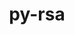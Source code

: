 ---
title: "py-rsa"
layout: cache
categories: [package, develop-2023-10-01]
meta: {"versions": ["4.9"], "compilers": ["apple-clang@=14.0.0", "gcc@=11.3.0"], "oss": ["ubuntu22.04", "ventura"], "platforms": ["darwin", "linux"], "targets": ["aarch64", "x86_64_v3"], "stacks": ["ml-darwin-aarch64-mps", "ml-linux-x86_64-cpu", "ml-linux-x86_64-cuda", "ml-linux-x86_64-rocm", "root"], "num_specs": 4, "num_specs_by_stack": {"root": 4, "ml-darwin-aarch64-mps": 1, "ml-linux-x86_64-cuda": 3, "ml-linux-x86_64-cpu": 3, "ml-linux-x86_64-rocm": 3}}
spec_details: [{"hash": "d3h5r5mkmjdnrgyoxwf5kmxos73g67qt", "compiler": "apple-clang@=14.0.0", "versions": ["4.9"], "os": "ventura", "platform": "darwin", "target": "aarch64", "variants": ["build_system=python_pip"], "stacks": ["root", "ml-darwin-aarch64-mps"], "size": "-", "tarball": "https://binaries.spack.io/releases/develop-2023-10-01/build_cache/darwin-ventura-aarch64/apple-clang-14.0.0/py-rsa-4.9/darwin-ventura-aarch64-apple-clang-14.0.0-py-rsa-4.9-d3h5r5mkmjdnrgyoxwf5kmxos73g67qt.spack"}, {"hash": "wv744oqsfk2hcggnlxkinfkxkbb64gop", "compiler": "gcc@=11.3.0", "versions": ["4.9"], "os": "ubuntu22.04", "platform": "linux", "target": "x86_64_v3", "variants": ["build_system=python_pip"], "stacks": ["ml-linux-x86_64-cuda", "root", "ml-linux-x86_64-cpu", "ml-linux-x86_64-rocm"], "size": "-", "tarball": "https://binaries.spack.io/releases/develop-2023-10-01/build_cache/linux-ubuntu22.04-x86_64_v3/gcc-11.3.0/py-rsa-4.9/linux-ubuntu22.04-x86_64_v3-gcc-11.3.0-py-rsa-4.9-wv744oqsfk2hcggnlxkinfkxkbb64gop.spack"}, {"hash": "khminp3unaa2mevhar2txrf2sywkewlv", "compiler": "gcc@=11.3.0", "versions": ["4.9"], "os": "ubuntu22.04", "platform": "linux", "target": "x86_64_v3", "variants": ["build_system=python_pip"], "stacks": ["ml-linux-x86_64-cuda", "root", "ml-linux-x86_64-cpu", "ml-linux-x86_64-rocm"], "size": "-", "tarball": "https://binaries.spack.io/releases/develop-2023-10-01/build_cache/linux-ubuntu22.04-x86_64_v3/gcc-11.3.0/py-rsa-4.9/linux-ubuntu22.04-x86_64_v3-gcc-11.3.0-py-rsa-4.9-khminp3unaa2mevhar2txrf2sywkewlv.spack"}, {"hash": "r7grwhuipabnrnbg2mygcwxpqy3lavkc", "compiler": "gcc@=11.3.0", "versions": ["4.9"], "os": "ubuntu22.04", "platform": "linux", "target": "x86_64_v3", "variants": ["build_system=python_pip"], "stacks": ["ml-linux-x86_64-cuda", "root", "ml-linux-x86_64-cpu", "ml-linux-x86_64-rocm"], "size": "-", "tarball": "https://binaries.spack.io/releases/develop-2023-10-01/build_cache/linux-ubuntu22.04-x86_64_v3/gcc-11.3.0/py-rsa-4.9/linux-ubuntu22.04-x86_64_v3-gcc-11.3.0-py-rsa-4.9-r7grwhuipabnrnbg2mygcwxpqy3lavkc.spack"}]
---